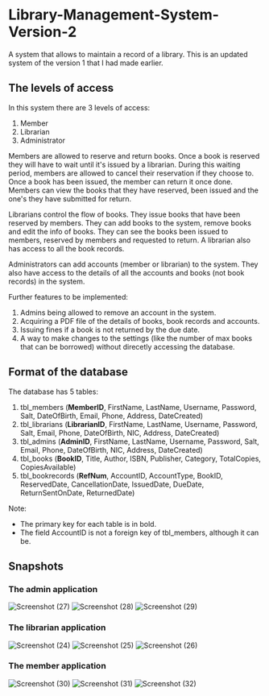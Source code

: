 # Library-Management-System-Version-2

A system that allows to maintain a record of a library. This is an updated system of the version 1 that I had made earlier.

## The levels of access
In this system there are 3 levels of access:
1. Member
2. Librarian
3. Administrator

Members are allowed to reserve and return books. Once a book is reserved they will have to wait until it's issued by a librarian. During this waiting period, members are allowed 
to cancel their reservation if they choose to. Once a book has been issued, the member can return it once done. Members can view the books that they have reserved, been issued and
the one's they have submitted for return.

Librarians control the flow of books. They issue books that have been reserved by members. They can add books to the system, remove books and edit the info of books. They can see 
the books been issued to members, reserved by members and requested to return. A librarian also has access to all the book records.

Administrators can add accounts (member or librarian) to the system. They also have access to the details of all the accounts and books (not book records) in the system.


Further features to be implemented:
1. Admins being allowed to remove an account in the system.
2. Acquiring a PDF file of the details of books, book records and accounts.
3. Issuing fines if a book is not returned by the due date.
4. A way to make changes to the settings (like the number of max books that can be borrowed) without direcetly accessing the database.



## Format of the database

The database has 5 tables:
1. tbl_members (**MemberID**, FirstName, LastName, Username, Password, Salt, DateOfBirth, Email, Phone, Address, DateCreated)
2. tbl_librarians (**LibrarianID**, FirstName, LastName, Username, Password, Salt, Email, Phone, DateOfBirth, NIC, Address, DateCreated)
3. tbl_admins (**AdminID**, FirstName, LastName, Username, Password, Salt, Email, Phone, DateOfBirth, NIC, Address, DateCreated)
4. tbl_books (**BookID**, Title, Author, ISBN, Publisher, Category, TotalCopies, CopiesAvailable)
5. tbl_bookrecords (**RefNum**, AccountID, AccountType, BookID, ReservedDate, CancellationDate, IssuedDate, DueDate, ReturnSentOnDate, ReturnedDate)

Note: 
- The primary key for each table is in bold. 
- The field AccountID is not a foreign key of tbl_members, although it can be.



## Snapshots

### The admin application
![Screenshot (27)](https://user-images.githubusercontent.com/67403229/133976917-6fb51a9b-36fb-4ac0-a847-ec965aa2720a.png)
![Screenshot (28)](https://user-images.githubusercontent.com/67403229/133976928-84bc9e3b-c695-4555-9ac1-f81fb3bf88ab.png)
![Screenshot (29)](https://user-images.githubusercontent.com/67403229/133976933-1e460d7e-ba05-4029-b2e4-0dce4b63b213.png)



### The librarian application
![Screenshot (24)](https://user-images.githubusercontent.com/67403229/133976122-3cd166eb-4614-47b9-9851-6115603b0d93.png)
![Screenshot (25)](https://user-images.githubusercontent.com/67403229/133976524-a59c0841-7f57-4eeb-9646-cc22b7fc35aa.png)
![Screenshot (26)](https://user-images.githubusercontent.com/67403229/133976536-f887b46c-d2f2-410f-b17b-0f8c541c7dbe.png)


### The member application
![Screenshot (30)](https://user-images.githubusercontent.com/67403229/133977317-f32fbffe-fc39-487d-9fed-4b18de0b2b54.png)
![Screenshot (31)](https://user-images.githubusercontent.com/67403229/133977329-f4af755f-85b2-4e62-9142-cf5a158b423a.png)
![Screenshot (32)](https://user-images.githubusercontent.com/67403229/133977331-de6ae585-614f-4caa-8efe-a10cd1759142.png)








